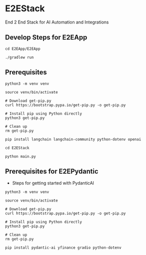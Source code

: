 # E2EStack
End 2 End Stack for AI Automation and Integrations

## Develop Steps for E2EApp

```
cd E2EApp/E2EApp

./gradlew run
```

## Prerequisites

```
python3 -m venv venv

source venv/bin/activate

# Download get-pip.py
curl https://bootstrap.pypa.io/get-pip.py -o get-pip.py

# Install pip using Python directly
python3 get-pip.py

# Clean up
rm get-pip.py

pip install langchain langchain-community python-dotenv openai

cd E2EStack

python main.py

```


## Prerequisites for E2EPydantic 
* Steps for getting started with PydanticAI

```
python3 -m venv venv

source venv/bin/activate

# Download get-pip.py
curl https://bootstrap.pypa.io/get-pip.py -o get-pip.py

# Install pip using Python directly
python3 get-pip.py

# Clean up
rm get-pip.py

pip install pydantic-ai yfinance gradio python-dotenv
```

